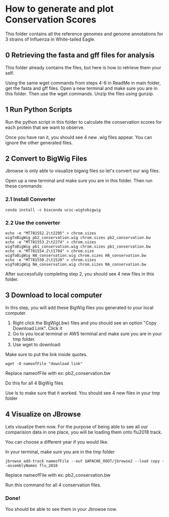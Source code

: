 # How to generate and plot Conservation Scores

This folder contains all the reference genomes and genome annotations for 3 strains of Influenza in White-tailed Eagle.

## 0 Retrieving the fasta and gff files for analysis

This folder already contains the files, but here is how to retrieve them your self.

Using the same wget commands from steps 4-6 in ReadMe in main folder, get the fasta and gff files.
Open a new terminal and make sure you are in this folder. Then use the wget commands.
Unzip the files using gunzip.

## 1 Run Python Scripts

Run the python script in this folder to calculate the conservation scores for each protein that we want to observe. 

Once you have ran it, you should see 4 new .wig files appear. You can ignore the other generated files.

## 2 Convert to BigWig Files

Jbrowse is only able to visualize bigwig files so let's convert our wig files.

Open up a new terminal and make sure you are in this folder. Then run these commands:

### 2.1 Install Converter
```
conda install -c bioconda ucsc-wigtobigwig
```

### 2.2 Use the converter
```
echo -e "MT781552.2\t2295" > chrom.sizes
wigToBigWig pb2_conservation.wig chrom.sizes pb2_conservation.bw
echo -e "MT781553.2\t2274" > chrom.sizes
wigToBigWig pb1_conservation.wig chrom.sizes pb1_conservation.bw
echo -e "MT781554.2\t1704" > chrom.size
wigToBigWig HA_conservation.wig chrom.sizes HA_conservation.bw
echo -e "MT781550.2\t1520" > chrom.sizes
wigToBigWig NA_conservation.wig chrom.sizes NA_conservation.bw
```

After successfully completing step 2, you should see 4 new files in this folder.


## 3 Download to local computer

In this step, you will add these BigWig files you generated to your local computer.

1. Right click the BigWig(.bw) files and you should see an option "Copy Download Link". Click it
2. Go to you local terminal or AWS terminal and make sure you are in your tmp folder.
3. Use wget to download:

Make sure to put the link inside quotes.
```
wget -O nameofFile "download link"
```
Replace nameofFile with ex: pb2_conservation.bw

Do this for all 4 BigWig files

Use ls to make sure that it worked. You should see 4 new files in your tmp folder

## 4 Visualize on JBrowse

Lets visualize them now. For the purpose of being able to see all our comparision data in one place, you will be loading them onto flu2018 track. 

You can choose a different year if you would like.

In your terminal, make sure you are in the tmp folder

```
jbrowse add-track nameofFile --out $APACHE_ROOT/jbrowse2 --load copy --assemblyNames flu_2018
```
Replace nameofFile with ex: pb2_conservation.bw

Run this command for all 4 conservation files. 

### Done!

You should be able to see them in your Jbrowse now.